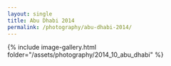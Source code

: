 ```yaml
---
layout: single
title: Abu Dhabi 2014
permalink: /photography/abu-dhabi-2014/
---
```


{% include image-gallery.html folder="/assets/photography/2014_10_abu_dhabi" %}